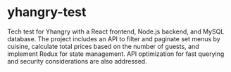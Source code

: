 # yhangry-test
Tech test for Yhangry with a React frontend, Node.js backend, and MySQL database. The project includes an API to filter and paginate set menus by cuisine, calculate total prices based on the number of guests, and implement Redux for state management. API optimization for fast querying and security considerations are also addressed.
